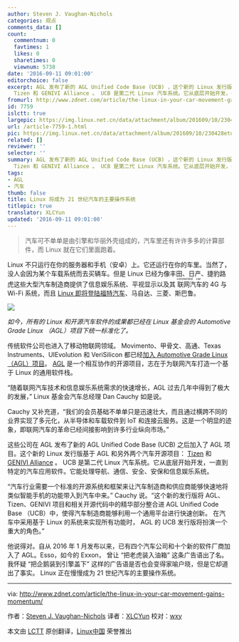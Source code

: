 ```yaml
---
author: Steven J. Vaughan-Nichols
categories: 观点
comments_data: []
count:
  commentnum: 0
  favtimes: 1
  likes: 0
  sharetimes: 0
  viewnum: 5738
date: '2016-09-11 09:01:00'
editorchoice: false
excerpt: AGL 发布了新的 AGL Unified Code Base (UCB) ，这个新的 Linux 发行版基于 AGL 和另外两个汽车开源项目：
  Tizen 和 GENIVI Alliance 。 UCB 是第二代 Linux 汽车系统。它从底层开始开发，一直到特定的汽车应用软件。它能处理导航、通信、安全、安保和信息娱乐系统。
fromurl: http://www.zdnet.com/article/the-linux-in-your-car-movement-gains-momentum/
id: 7759
islctt: true
largepic: https://img.linux.net.cn/data/attachment/album/201609/10/230428etudeljlu6d60d6s.jpg
url: /article-7759-1.html
pic: https://img.linux.net.cn/data/attachment/album/201609/10/230428etudeljlu6d60d6s.jpg.thumb.jpg
related: []
reviewer: ''
selector: ''
summary: AGL 发布了新的 AGL Unified Code Base (UCB) ，这个新的 Linux 发行版基于 AGL 和另外两个汽车开源项目：
  Tizen 和 GENIVI Alliance 。 UCB 是第二代 Linux 汽车系统。它从底层开始开发，一直到特定的汽车应用软件。它能处理导航、通信、安全、安保和信息娱乐系统。
tags:
- AGL
- 汽车
thumb: false
title: Linux 将成为 21 世纪汽车的主要操作系统
titlepic: true
translator: XLCYun
updated: '2016-09-11 09:01:00'
---
```



> 
> 汽车可不单单是由引擎和华丽外壳组成的，汽车里还有许许多多的计算部件，而 Linux 就在它们里面跑着。
> 
> 
> 


Linux 不只运行在你的服务器和手机（安卓）上。它还运行在你的车里。当然了，没人会因为某个车载系统而去买辆车。但是 Linux 已经为像丰田、日产、捷豹路虎这些大型汽车制造商提供了信息娱乐系统、平视显示以及其<ruby> 联网汽车 <rp>  （ </rp> <rt>  connected car </rt> <rp>  ） </rp></ruby>的 4G 与 Wi-Fi 系统，而且 [Linux 即将登陆福特汽车](https://www.automotivelinux.org/news/announcement/2016/01/ford-mazda-mitsubishi-motors-and-subaru-join-linux-foundation-and)、马自达、三菱、斯巴鲁。


![](/data/attachment/album/201609/10/230428etudeljlu6d60d6s.jpg)


*如今，所有的 Linux 和开源汽车软件的成果都已经在 Linux 基金会的 Automotive Grade Linux （AGL）项目下统一标准化了。*


传统软件公司也进入了移动物联网领域。 Movimento、甲骨文、高通、Texas Instruments、UIEvolution 和 VeriSilicon 都已经[加入 Automotive Grade Linux（AGL）项目](https://www.automotivelinux.org/news/announcement/2016/05/oracle-qualcomm-innovation-center-texas-instruments-and-others-support)。 [AGL](https://www.automotivelinux.org/) 是一个相互协作的开源项目，志在于为联网汽车打造一个基于 Linux 的通用软件栈。


“随着联网汽车技术和信息娱乐系统需求的快速增长，AGL 过去几年中得到了极大的发展，” Linux 基金会汽车总经理 Dan Cauchy 如是说。


Cauchy 又补充道，“我们的会员基础不单单只是迅速壮大，而且通过横跨不同的业界实现了多元化，从半导体和车载软件到 IoT 和连接云服务。这是一个明显的迹象，即联网汽车的革命已经间接影响到许多行业纵向市场。”


这些公司在 AGL 发布了新的 AGL Unified Code Base (UCB) 之后加入了 AGL 项目。这个新的 Linux 发行版基于 AGL 和另外两个汽车开源项目： [Tizen](https://www.tizen.org/) 和 [GENIVI Alliance](http://www.genivi.org/) 。 UCB 是第二代 Linux 汽车系统。它从底层开始开发，一直到特定的汽车应用软件。它能处理导航、通信、安全、安保和信息娱乐系统。


“汽车行业需要一个标准的开源系统和框架来让汽车制造商和供应商能够快速地将类似智能手机的功能带入到汽车中来。” Cauchy 说。“这个新的发行版将 AGL、Tizen、GENIVI 项目和相关开源代码中的精华部分整合进 AGL Unified Code Base （UCB）中，使得汽车制造商能够利用一个通用平台进行快速创新。 在汽车中采用基于 Linux 的系统来实现所有功能时， AGL 的 UCB 发行版将扮演一个重大的角色。”


他说得对。自从 2016 年 1 月发布以来，已有四个汽车公司和十个新的软件厂商加入了 AGL。Esso，如今的 Exxon， 曾让 “把老虎装入油箱” 这条广告语出了名。我怀疑 “把企鹅装到引擎盖下” 这样的广告语是否也会变得家喻户晓，但是它却道出了事实。 Linux 正在慢慢成为 21 世纪汽车的主要操作系统。




---


via: <http://www.zdnet.com/article/the-linux-in-your-car-movement-gains-momentum/>


作者：[Steven J. Vaughan-Nichols](http://www.zdnet.com/meet-the-team/us/steven-j-vaughan-nichols/) 译者：[XLCYun](https://github.com/XLCYun) 校对：[wxy](https://github.com/wxy)


本文由 [LCTT](https://github.com/LCTT/TranslateProject) 原创翻译，[Linux中国](https://linux.cn/) 荣誉推出